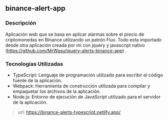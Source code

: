 ## binance-alert-app

### Descripción

Aplicación web que se basa en aplicar alarmas sobre el precio de criptomonedas en Binance utilizando un patrón Flux. Todo esta importado desde otra aplicación creada por mi con jquery y javascript nativo (https://github.com/MrWasu/jquery-alerts-binance-app) .

### Tecnologías Utilizadas

- TypeScript: Lenguaje de programación utilizado para escribir el código fuente de la aplicación.
- Webpack: Herramienta de construcción utilizada para compilar y empaquetar los archivos de la aplicación.
- Node.js: Entorno de ejecución de JavaScript utilizado para el servidor de la aplicación.

> url: https://binance-alerts-typescript.netlify.app/








